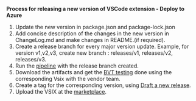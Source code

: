 **Process for releasing a new version of VSCode extension - Deploy to Azure**

1. Update the new version in package.json and package-lock.json 
2. Add concise description of the changes in the new version in ChangeLog.md and make changes in README.(if required).
3. Create a release branch for every major version update. Example, for version v1,v2,v3, create new branch : releases/v1, releases/v2, releases/v3.
4. Run the [pipeline](https://dev.azure.com/mseng/AzureDevOps/_build?definitionId=9571&_a=summary) with the release branch created.
5. Download the artifacts and get the [BVT testing](https://drive.google.com/file/d/1vLZ1I-LObjnV-6L3CPOSll1gbH4TJwA-/view?usp=sharing) done using the corresponding Vsix with the vendor team.
6. Create a tag for the corresponding version, using [Draft a new release](https://github.com/microsoft/vscode-deploy-azure/releases).
7. Upload the VSIX at the [marketplace](https://marketplace.visualstudio.com/manage/publishers/ms-vscode-deploy-azure?noPrompt=true).
